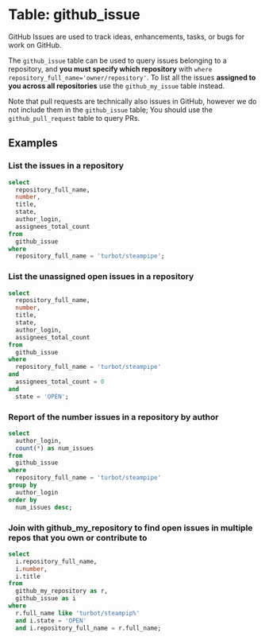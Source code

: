 # Table: github_issue

GitHub Issues are used to track ideas, enhancements, tasks, or bugs for work on GitHub.

The `github_issue` table can be used to query issues belonging to a repository, and **you must specify which repository** with `where repository_full_name='owner/repository'`. To list all the issues **assigned to you across all repositories** use the `github_my_issue` table instead.

Note that pull requests are technically also issues in GitHub, however we do not include them in the `github_issue` table; You should use the `github_pull_request` table to query PRs.

## Examples

### List the issues in a repository

```sql
select
  repository_full_name,
  number,
  title,
  state,
  author_login,
  assignees_total_count
from
  github_issue
where
  repository_full_name = 'turbot/steampipe';
```

### List the unassigned open issues in a repository

```sql
select
  repository_full_name,
  number,
  title,
  state,
  author_login,
  assignees_total_count
from
  github_issue
where
  repository_full_name = 'turbot/steampipe'
and 
  assignees_total_count = 0
and 
  state = 'OPEN';

```

### Report of the number issues in a repository by author

```sql
select
  author_login,
  count(*) as num_issues
from
  github_issue
where
  repository_full_name = 'turbot/steampipe'
group by
  author_login
order by
  num_issues desc;
```

### Join with github_my_repository to find open issues in multiple repos that you own or contribute to

```sql
select
  i.repository_full_name,
  i.number,
  i.title
from
  github_my_repository as r,
  github_issue as i
where 
  r.full_name like 'turbot/steampip%'
  and i.state = 'OPEN'
  and i.repository_full_name = r.full_name;
```
